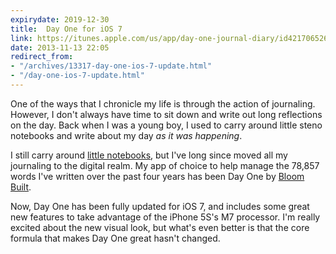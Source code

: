 ```yaml
---
expirydate: 2019-12-30
title:  Day One for iOS 7
link: https://itunes.apple.com/us/app/day-one-journal-diary/id421706526
date: 2013-11-13 22:05
redirect_from:
- "/archives/13317-day-one-ios-7-update.html"
- "/day-one-ios-7-update.html"
---
```



One of the ways that I chronicle my life is through the action of journaling. However, I don't always have time to sit down and write out long reflections on the day. Back when I was a young boy, I used to carry around little steno notebooks and write about my day _as it was happening_.

I still carry around [little notebooks](http://fieldnotesbrand.com), but I've long since moved all my journaling to the digital realm. My app of choice to help manage the 78,857 words I've written over the past four years has been Day One by [Bloom Built](http://dayoneapp.com).

Now, Day One has been fully updated for iOS 7, and includes some great new features to take advantage of the iPhone 5S's M7 processor. I'm really excited about the new visual look, but what's even better is that the core formula that makes Day One great hasn't changed.
